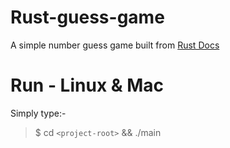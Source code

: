 # Rust-guess-game
A simple number guess game built from [Rust Docs](https://doc.rust-lang.org/book/guessing-game.html)


# Run - Linux & Mac

Simply type:-
> $ cd `<project-root>` && ./main
